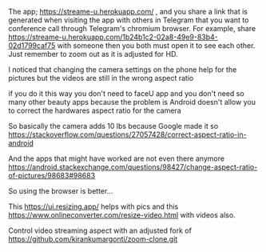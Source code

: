 The app; https://streame-u.herokuapp.com/ ,
and you share a link that is generated when visiting the app with others in Telegram that you want to conference call through Telegram's chromium browser.
For example, share  https://streame-u.herokuapp.com/1b24b1c2-02a8-49e9-83b4-02d1799caf75 with someone then you both must open it to see each other.
Just remember to zoom out as it is adjusted for HD.

I noticed that changing the camera settings on the phone help for the pictures but the videos are still in the wrong aspect ratio

if you do it this way you don't need to faceU app and you don't need so many other beauty apps because the problem is Android doesn't allow you to correct the hardwares aspect ratio for the camera

So basically the camera adds 10 lbs because Google made it so https://stackoverflow.com/questions/27057428/correct-aspect-ratio-in-android

And the apps that might have worked are not even there anymore https://android.stackexchange.com/questions/98427/change-aspect-ratio-of-pictures/98683#98683

So using the browser is better...

This https://ui.resizing.app/ helps with pics and this https://www.onlineconverter.com/resize-video.html with videos also.

Control video streaming aspect with an adjusted fork of https://github.com/kirankumargonti/zoom-clone.git

